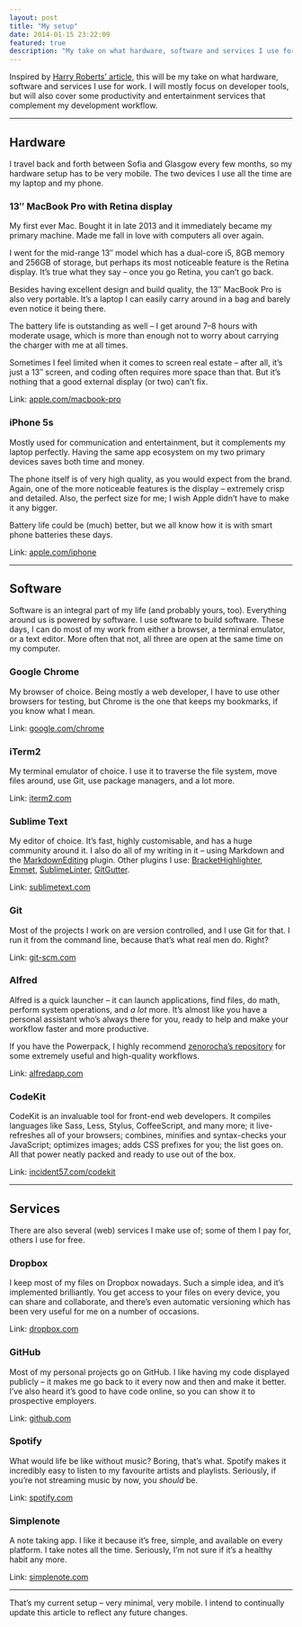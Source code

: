 ```yaml
---
layout: post
title: "My setup"
date: 2014-01-15 23:22:09
featured: true
description: "My take on what hardware, software and services I use for work."
---
```


Inspired by [Harry Roberts’ article](http://csswizardry.com/2013/12/my-setup/), this will be my take on what hardware, software and services I use for work. I will mostly focus on developer tools, but will also cover some productivity and entertainment services that complement my development workflow.

---

## Hardware

I travel back and forth between Sofia and Glasgow every few months, so my hardware setup has to be very mobile. The two devices I use all the time are my laptop and my phone.

### 13″ MacBook Pro with Retina display

My first ever Mac. Bought it in late 2013 and it immediately became my primary machine. Made me fall in love with computers all over again.

I went for the mid-range 13″ model which has a dual-core i5, 8GB memory and 256GB of storage, but perhaps its most noticeable feature is the Retina display. It’s true what they say – once you go Retina, you can’t go back.

Besides having excellent design and build quality, the 13″ MacBook Pro is also very portable. It’s a laptop I can easily carry around in a bag and barely even notice it being there.

The battery life is outstanding as well – I get around 7–8 hours with moderate usage, which is more than enough not to worry about carrying the charger with me at all times.

Sometimes I feel limited when it comes to screen real estate – after all, it’s just a 13″ screen, and coding often requires more space than that. But it’s nothing that a good external display (or two) can’t fix.

Link: [apple.com/macbook-pro](http://www.apple.com/macbook-pro/)

### iPhone 5s

Mostly used for communication and entertainment, but it complements my laptop perfectly. Having the same app ecosystem on my two primary devices saves both time and money.

The phone itself is of very high quality, as you would expect from the brand. Again, one of the more noticeable features is the display – extremely crisp and detailed. Also, the perfect size for me; I wish Apple didn’t have to make it any bigger.

Battery life could be (much) better, but we all know how it is with smart phone batteries these days.

Link: [apple.com/iphone](http://www.apple.com/iphone/)

---

## Software

Software is an integral part of my life (and probably yours, too). Everything around us is powered by software. I use software to build software. These days, I can do most of my work from either a browser, a terminal emulator, or a text editor. More often that not, all three are open at the same time on my computer.

### Google Chrome

My browser of choice. Being mostly a web developer, I have to use other browsers for testing, but Chrome is the one that keeps my bookmarks, if you know what I mean.

Link: [google.com/chrome](https://www.google.com/intl/en/chrome/browser/)

### iTerm2

My terminal emulator of choice. I use it to traverse the file system, move files around, use Git, use package managers, and a lot more.

Link: [iterm2.com](http://www.iterm2.com/)

### Sublime Text

My editor of choice. It’s fast, highly customisable, and has a huge community around it. I also do all of my writing in it – using Markdown and the [MarkdownEditing](https://github.com/SublimeText-Markdown/MarkdownEditing) plugin. Other plugins I use: [BracketHighlighter](https://github.com/facelessuser/BracketHighlighter), [Emmet](https://github.com/sergeche/emmet-sublime), [SublimeLinter](https://github.com/SublimeLinter/SublimeLinter3), [GitGutter](https://github.com/jisaacks/GitGutter).

Link: [sublimetext.com](http://www.sublimetext.com/)

### Git

Most of the projects I work on are version controlled, and I use Git for that. I run it from the command line, because that’s what real men do. Right?

Link: [git-scm.com](http://git-scm.com/)

### Alfred

Alfred is a quick launcher – it can launch applications, find files, do math, perform system operations, and _a lot_ more. It’s almost like you have a personal assistant who’s always there for you, ready to help and make your workflow faster and more productive.

If you have the Powerpack, I highly recommend [zenorocha’s repository](https://github.com/zenorocha/alfred-workflows) for some extremely useful and high-quality workflows.

Link: [alfredapp.com](http://www.alfredapp.com/)

### CodeKit

CodeKit is an invaluable tool for front-end web developers. It compiles languages like Sass, Less, Stylus, CoffeeScript, and many more; it live-refreshes all of your browsers; combines, minifies and syntax-checks your JavaScript; optimizes images; adds CSS prefixes for you; the list goes on. All that power neatly packed and ready to use out of the box.

Link: [incident57.com/codekit](https://incident57.com/codekit/)

---

## Services

There are also several (web) services I make use of; some of them I pay for, others I use for free.

### Dropbox

I keep most of my files on Dropbox nowadays. Such a simple idea, and it’s implemented brilliantly. You get access to your files on every device, you can share and collaborate, and there’s even automatic versioning which has been very useful for me on a number of occasions.

Link: [dropbox.com](http://www.dropbox.com/)

### GitHub

Most of my personal projects go on GitHub. I like having my code displayed publicly – it makes me go back to it every now and then and make it better. I’ve also heard it’s good to have code online, so you can show it to prospective employers.

Link: [github.com](https://github.com/)

### Spotify

What would life be like without music? Boring, that’s what. Spotify makes it incredibly easy to listen to my favourite artists and playlists. Seriously, if you’re not streaming music by now, you _should_ be.

Link: [spotify.com](https://www.spotify.com/)

### Simplenote

A note taking app. I like it because it’s free, simple, and available on every platform. I take notes all the time. Seriously, I’m not sure if it’s a healthy habit any more.

Link: [simplenote.com](http://simplenote.com/)

---

That’s my current setup – very minimal, very mobile. I intend to continually update this article to reflect any future changes.
